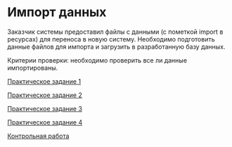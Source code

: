# Импорт данных 

Заказчик системы предоставил файлы с данными (с пометкой import в ресурсах) для переноса в новую систему. 
Необходимо подготовить данные файлов для импорта и загрузить в разработанную базу данных.

Критерии проверки: необходимо проверить все ли данные импортированы.

[Практическое задание 1](Test1.zip)

[Практическое задание 2](Test2.zip)

[Практическое задание 3](Test3.zip)

[Практическое задание 4](Test4.zip)

[Контрольная работа](Ctrl.zip)
